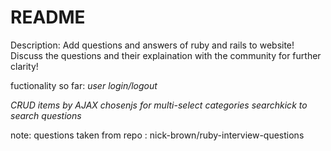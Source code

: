 # README

Description:
Add questions and answers of ruby and rails to website!
Discuss the questions and their explaination with the community for further clarity!

fuctionality so far:
*user login/logout*

*CRUD items by AJAX*
*chosenjs for multi-select categories*
*searchkick to search questions*

note:
questions taken from repo : nick-brown/ruby-interview-questions
